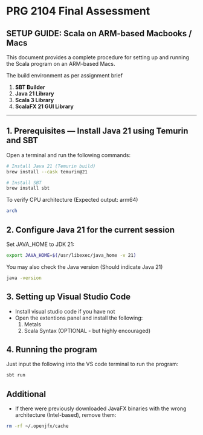 # PRG 2104 Final Assessment

## SETUP GUIDE: Scala on ARM-based Macbooks / Macs

This document provides a complete procedure for setting up and running the Scala program on an ARM-based Macs.

The build environment as per assignment brief

1. **SBT Builder**
2. **Java 21 Library**
3. **Scala 3 Library**
4. **ScalaFX 21 GUI Library**

---

## 1. Prerequisites — Install Java 21 using Temurin and SBT

Open a terminal and run the following commands:

```bash
# Install Java 21 (Temurin build)
brew install --cask temurin@21
```

```bash
# Install SBT
brew install sbt
```

To verify CPU architecture (Expected output: arm64)

```bash
arch
```

## 2. Configure Java 21 for the current session

Set JAVA_HOME to JDK 21:

```bash
export JAVA_HOME=$(/usr/libexec/java_home -v 21)
```

You may also check the Java version (Should indicate Java 21)

```bash
java -version
```

## 3. Setting up Visual Studio Code

- Install visual studio code if you have not
- Open the extentions panel and install the following:
  1. Metals
  2. Scala Syntax (OPTIONAL - but highly encouraged)

## 4. Running the program

Just input the following into the VS code terminal to run the program:

```bash
sbt run
```

## Additional

- If there were previously downloaded JavaFX binaries with the wrong architecture (Intel-based), remove them:

```bash
rm -rf ~/.openjfx/cache
```
